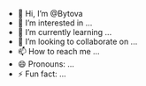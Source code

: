 - 👋 Hi, I’m @Bytova
- 👀 I’m interested in ...
- 🌱 I’m currently learning ...
- 💞️ I’m looking to collaborate on ...
- 📫 How to reach me ...
- 😄 Pronouns: ...
- ⚡ Fun fact: ...

<!---
Bytova/Bytova is a ✨ special ✨ repository because its `README.md` (this file) appears on your GitHub profile.
You can click the Preview link to take a look at your changes.
--->
